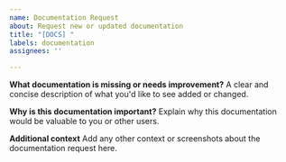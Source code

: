 ```yaml
---
name: Documentation Request
about: Request new or updated documentation
title: "[DOCS] "
labels: documentation
assignees: ''

---
```


**What documentation is missing or needs improvement?**
A clear and concise description of what you'd like to see added or changed.

**Why is this documentation important?**
Explain why this documentation would be valuable to you or other users.

**Additional context**
Add any other context or screenshots about the documentation request here.

